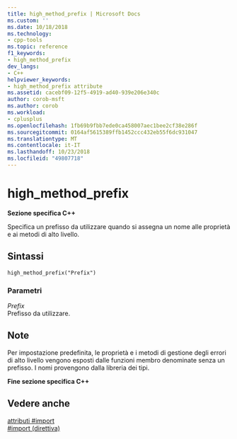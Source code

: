 ```yaml
---
title: high_method_prefix | Microsoft Docs
ms.custom: ''
ms.date: 10/18/2018
ms.technology:
- cpp-tools
ms.topic: reference
f1_keywords:
- high_method_prefix
dev_langs:
- C++
helpviewer_keywords:
- high_method_prefix attribute
ms.assetid: cacebf09-12f5-4919-ad40-939e206e340c
author: corob-msft
ms.author: corob
ms.workload:
- cplusplus
ms.openlocfilehash: 1fb69b9fbb7ede0ca458007aec1bee2cf38e286f
ms.sourcegitcommit: 0164af5615389ffb1452ccc432eb55f6dc931047
ms.translationtype: MT
ms.contentlocale: it-IT
ms.lasthandoff: 10/23/2018
ms.locfileid: "49807718"
---
```

# <a name="highmethodprefix"></a>high_method_prefix

**Sezione specifica C++**

Specifica un prefisso da utilizzare quando si assegna un nome alle proprietà e ai metodi di alto livello.

## <a name="syntax"></a>Sintassi

```
high_method_prefix("Prefix")
```

### <a name="parameters"></a>Parametri

*Prefix*<br/>
Prefisso da utilizzare.

## <a name="remarks"></a>Note

Per impostazione predefinita, le proprietà e i metodi di gestione degli errori di alto livello vengono esposti dalle funzioni membro denominate senza un prefisso. I nomi provengono dalla libreria dei tipi.

**Fine sezione specifica C++**

## <a name="see-also"></a>Vedere anche

[attributi #import](../preprocessor/hash-import-attributes-cpp.md)<br/>
[#import (direttiva)](../preprocessor/hash-import-directive-cpp.md)